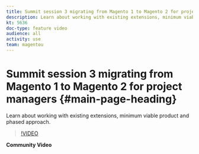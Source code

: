 ```yaml
---
title: Summit session 3 migrating from Magento 1 to Magento 2 for project managers
description: Learn about working with existing extensions, minimum viable product and phased approach.
kt: 5636
doc-type: feature video
audience: all
activity: use
team: magentou
---
```


# Summit session 3 migrating from Magento 1 to Magento 2 for project managers {#main-page-heading}

Learn about working with existing extensions, minimum viable product and phased approach.

>[!VIDEO](https://video.tv.adobe.com/v/35700?quality=12&learn=on)

**Community Video**